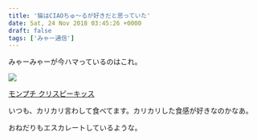 ```yaml
---
title: '猫はCIAOちゅ〜るが好きだと思っていた'
date: Sat, 24 Nov 2018 03:45:26 +0000
draft: false
tags: ['みゃー通信']
---
```


みゃーみゃーが今ハマっているのはこれ。

![](/images/2018/11/DSC_0793-169x300.jpg)

[モンプチ クリスピーキッス](https://amzn.to/2Scrd27)

いつも、カリカリ言わして食べてます。カリカリした食感が好きなのかなあ。

おねだりもエスカレートしているような。